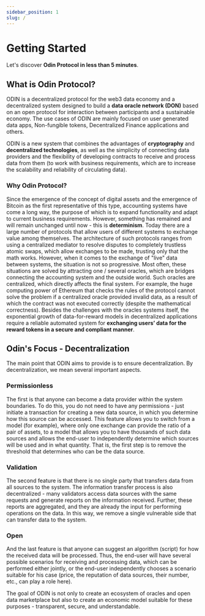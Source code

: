```yaml
---
sidebar_position: 1
slug: /
---
```


# Getting Started

Let's discover **Odin Protocol in less than 5 minutes**.

## What is Odin Protocol?

ODIN is a decentralized protocol for the web3 data economy and a decentralized
system designed to build a **data oracle network (DON)** based on an open protocol for
interaction between participants and a sustainable economy. The use cases of ODIN
are mainly focused on user generated data apps, Non-fungible tokens, Decentralized
Finance applications and others.

ODIN is a new system that combines the advantages of **cryptography** and
**decentralized technologies**, as well as the simplicity of connecting data providers and
the flexibility of developing contracts to receive and process data from them (to work
with business requirements, which are to increase the scalability and reliability of
circulating data).

### Why Odin Protocol?

Since the emergence of the concept of digital assets and the emergence of Bitcoin
as the first representative of this type, accounting systems have come a long way, the
purpose of which is to expand functionality and adapt to current business
requirements. However, something has remained and will remain unchanged until
now - this is **determinism**. Today there are a large number of protocols that allow
users of different systems to exchange value among themselves. The architecture of
such protocols ranges from using a centralized mediator to resolve disputes to
completely trustless atomic swaps, which allow exchanges to be made, trusting only
that the math works. However, when it comes to the exchange of "live" data between
systems, the situation is not so progressive. Most often, these situations are solved by
attracting one / several oracles, which are bridges connecting the accounting system
and the outside world. Such oracles are centralized, which directly affects the final
system. For example, the huge computing power of Ethereum that checks the rules
of the protocol cannot solve the problem if a centralized oracle provided invalid data,
as a result of which the contract was not executed correctly (despite the
mathematical correctness). Besides the challenges with the oracles systems itself,
the exponential growth of data-for-reward models in decentralized applications
require a reliable automated system for **exchanging users’ data for the reward tokens
in a secure and compliant manner**.

## Odin's Focus - Decentralization

The main point that ODIN aims to provide is to ensure decentralization. By
decentralization, we mean several important aspects.

### **Permissionless**

The first is that anyone can become a data provider within the
system boundaries. To do this, you do not need to have any permissions - just initiate
a transaction for creating a new data source, in which you determine how this source
can be accessed. This feature allows you to switch from a model (for example), where
only one exchange can provide the ratio of a pair of assets, to a model that allows you
to have thousands of such data sources and allows the end-user to independently
determine which sources will be used and in what quantity. That is, the first step is to
remove the threshold that determines who can be the data source.

### **Validation**

The second feature is that there is no single party that transfers data from
all sources to the system. The information transfer process is also decentralized -
many validators access data sources with the same requests and generate reports on
the information received. Further, these reports are aggregated, and they are already the input for performing operations on the data. In this way, we remove a single
vulnerable side that can transfer data to the system.

### **Open**

And the last feature is that anyone can suggest an algorithm (script) for how
the received data will be processed. Thus, the end-user will have several possible
scenarios for receiving and processing data, which can be performed either jointly, or
the end-user independently chooses a scenario suitable for his case (price, the
reputation of data sources, their number, etc., can play a role here).

The goal of ODIN is not only to create an ecosystem of oracles and open data
marketplace but also to create an economic model suitable for these purposes -
transparent, secure, and understandable.